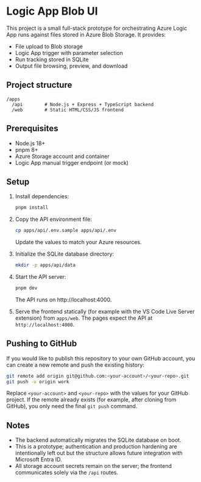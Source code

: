 # Logic App Blob UI

This project is a small full-stack prototype for orchestrating Azure Logic App runs against files stored in Azure Blob Storage. It provides:

- File upload to Blob storage
- Logic App trigger with parameter selection
- Run tracking stored in SQLite
- Output file browsing, preview, and download

## Project structure

```
/apps
  /api        # Node.js + Express + TypeScript backend
  /web        # Static HTML/CSS/JS frontend
```

## Prerequisites

- Node.js 18+
- pnpm 8+
- Azure Storage account and container
- Logic App manual trigger endpoint (or mock)

## Setup

1. Install dependencies:

   ```bash
   pnpm install
   ```

2. Copy the API environment file:

   ```bash
   cp apps/api/.env.sample apps/api/.env
   ```

   Update the values to match your Azure resources.

3. Initialize the SQLite database directory:

   ```bash
   mkdir -p apps/api/data
   ```

4. Start the API server:

   ```bash
   pnpm dev
   ```

   The API runs on http://localhost:4000.

5. Serve the frontend statically (for example with the VS Code Live Server extension) from `apps/web`. The pages expect the API at `http://localhost:4000`.

## Pushing to GitHub

If you would like to publish this repository to your own GitHub account, you can create a new remote and push the existing history:

```bash
git remote add origin git@github.com:<your-account>/<your-repo>.git
git push -u origin work
```

Replace `<your-account>` and `<your-repo>` with the values for your GitHub project. If the remote already exists (for example, after cloning from GitHub), you only need the final `git push` command.

## Notes

- The backend automatically migrates the SQLite database on boot.
- This is a prototype; authentication and production hardening are intentionally left out but the structure allows future integration with Microsoft Entra ID.
- All storage account secrets remain on the server; the frontend communicates solely via the `/api` routes.
